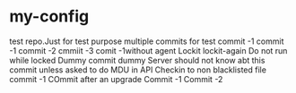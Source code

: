 # my-config

test repo.Just for test purpose
multiple commits for test
commit -1
commit -1
commit -2
cmmiit -3
comit -1without agent
Lockit
lockit-again
Do not run while locked
Dummy commit
dummy
Server should not know abt this commit unless asked to do MDU in API
Checkin to non blacklisted file
commit -1
COmmit after an upgrade
Commit -1
Commit -2
